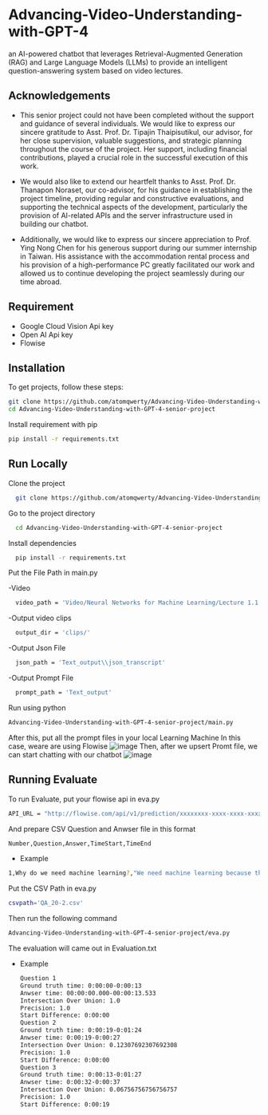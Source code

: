 # Advancing-Video-Understanding-with-GPT-4

an AI-powered chatbot that leverages Retrieval-Augmented Generation (RAG) and Large Language Models (LLMs) to provide an intelligent question-answering system based on video lectures.


## Acknowledgements

 - This senior project could not have been completed without the support and guidance of several individuals. We would like to express our sincere gratitude to Asst. Prof. Dr. Tipajin Thaipisutikul, our advisor, for her close supervision, valuable suggestions, and strategic planning throughout the course of the project. Her support, including financial contributions, played a crucial role in the successful execution of this work.

 - We would also like to extend our heartfelt thanks to Asst. Prof. Dr. Thanapon Noraset, our co-advisor, for his guidance in establishing the project timeline, providing regular and constructive evaluations, and supporting the technical aspects of the development, particularly the provision of AI-related APIs and the server infrastructure used in building our chatbot.

 - Additionally, we would like to express our sincere appreciation to Prof. Ying Nong Chen for his generous support during our summer internship in Taiwan. His assistance with the accommodation rental process and his provision of a high-performance PC greatly facilitated our work and allowed us to continue developing the project seamlessly during our time abroad.



## Requirement
- Google Cloud Vision Api key
- Open AI Api key
- Flowise
## Installation
To get projects, follow these steps:
```bash
git clone https://github.com/atomqwerty/Advancing-Video-Understanding-with-GPT-4-senior-project.git
cd Advancing-Video-Understanding-with-GPT-4-senior-project
```
Install requirement with pip

```bash
pip install -r requirements.txt
```
    
## Run Locally

Clone the project

```bash
  git clone https://github.com/atomqwerty/Advancing-Video-Understanding-with-GPT-4-senior-project.git
```

Go to the project directory

```bash
  cd Advancing-Video-Understanding-with-GPT-4-senior-project
```

Install dependencies

```bash
  pip install -r requirements.txt
```

Put the File Path in main.py 

-Video
```bash
  video_path = 'Video/Neural Networks for Machine Learning/Lecture 1.1.mp4'
```
-Output video clips
```bash
  output_dir = 'clips/'
```
-Output Json File
```bash
  json_path = 'Text_output\\json_transcript'
```
-Output Prompt File
```bash
  prompt_path = 'Text_output'
```
Run using python
```bash
Advancing-Video-Understanding-with-GPT-4-senior-project/main.py 
```
After this, put all the  prompt files in your local Learning Machine In this case, weare are using Flowise
![image](https://github.com/user-attachments/assets/6d60ba6b-a3c8-4af6-ba39-9841b0e5a3ac)
Then, after we upsert Promt file, we can start chatting with our chatbot
![image](https://github.com/user-attachments/assets/1c248a19-2c3f-4742-8287-f7a9e31e84c6)
## Running Evaluate

To run Evaluate, put your flowise api in eva.py
```bash
API_URL = "http://flowise.com/api/v1/prediction/xxxxxxxx-xxxx-xxxx-xxxxxxxxxxxx"
```
And prepare CSV Question and Anwser file in this format 
```bash
Number,Question,Answer,TimeStart,TimeEnd
```
- Example
```bash
1,Why do we need machine learning?,"We need machine learning because there are problems for which it is very difficult to write programs. For example, recognizing a three-dimensional object from a novel viewpoint in new lighting conditions in a cluttered scene is very challenging to program manually. Even if we could write such a program, it might be horrendously complicated. Machine learning allows us to create models that can handle these tasks by learning from examples.",0:00:10,0:00:38
```
Put the CSV Path in eva.py
```bash
csvpath='QA_20-2.csv'
```
Then run the following command

```bash
Advancing-Video-Understanding-with-GPT-4-senior-project/eva.py
```
The evaluation will came out in Evaluation.txt
- Example
  ```bash
  Question 1
  Ground truth time: 0:00:00-0:00:13
  Anwser time: 00:00:00.000-00:00:13.533
  Intersection Over Union: 1.0
  Precision: 1.0
  Start Difference: 0:00:00
  Question 2
  Ground truth time: 0:00:19-0:01:24
  Anwser time: 0:00:19-0:00:27
  Intersection Over Union: 0.12307692307692308
  Precision: 1.0
  Start Difference: 0:00:00
  Question 3
  Ground truth time: 0:00:13-0:01:27
  Anwser time: 0:00:32-0:00:37
  Intersection Over Union: 0.06756756756756757
  Precision: 1.0
  Start Difference: 0:00:19


